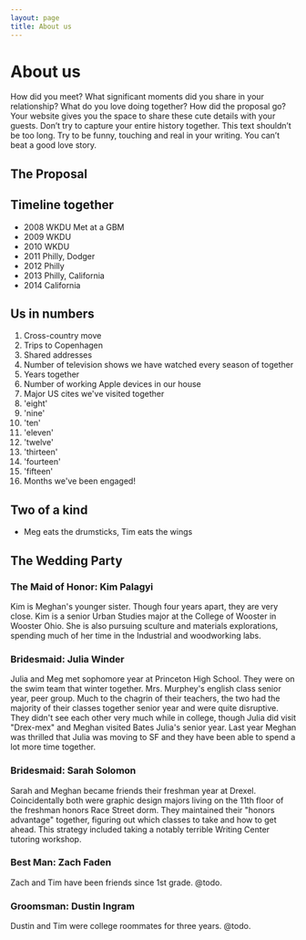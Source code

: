 ```yaml
---
layout: page
title: About us
---
```


# About us
How did you meet?
What significant moments did you share in your relationship?
What do you love doing together?
How did the proposal go?
Your website gives you the space to share these cute details with your guests.
Don’t try to capture your entire history together.
This text shouldn’t be too long.
Try to be funny, touching and real in your writing.
You can’t beat a good love story.

## The Proposal

## Timeline together

- 2008 WKDU Met at a GBM
- 2009 WKDU
- 2010 WKDU
- 2011 Philly, Dodger
- 2012 Philly
- 2013 Philly, California
- 2014 California

## Us in numbers
1. Cross-country move
2. Trips to Copenhagen
3. Shared addresses
4. Number of television shows we have watched every season of together <!-- The Office, The West Wing, Heroes, 30 Rock -->
5. Years together
6. Number of working Apple devices in our house <!-- 2 phones, 2 laptops, 1 shuffle, 1 mac mini -->
7. Major US cites we've visited together <!-- San Francisco, Portland, Las Vegas, New Orleans, New York City, Philadelphia, San Jose -->
8. 'eight'
9. 'nine'
10. 'ten'
11. 'eleven'
12. 'twelve'
13. 'thirteen'
14. 'fourteen'
15. 'fifteen'
16. Months we've been engaged!


## Two of a kind
- Meg eats the drumsticks, Tim eats the wings

## The Wedding Party

### The Maid of Honor: Kim Palagyi
Kim is Meghan's younger sister.
Though four years apart, they are very close.
Kim is a senior Urban Studies major at the College of Wooster in Wooster Ohio.
She is also pursuing sculture and materials explorations, spending much of her time in the Industrial and woodworking labs.

### Bridesmaid: Julia Winder
Julia and Meg met sophomore year at Princeton High School.
They were on the swim team that winter together.
Mrs. Murphey's english class senior year, peer group.
Much to the chagrin of their teachers, the two had the majority of their classes together senior year and were quite disruptive.
They didn't see each other very much while in college, though Julia did visit "Drex-mex" and Meghan visited Bates Julia's senior year.
Last year Meghan was thrilled that Julia was moving to SF and they have been able to spend a lot more time together.

### Bridesmaid: Sarah Solomon
Sarah and Meghan became friends their freshman year at Drexel.
Coincidentally both were graphic design majors living on the 11th floor of the freshman honors Race Street dorm.
They maintained their "honors advantage" together, figuring out which classes to take and how to get ahead.
This strategy included taking a notably terrible Writing Center tutoring workshop.

### Best Man: Zach Faden
Zach and Tim have been friends since 1st grade.
@todo.

### Groomsman: Dustin Ingram
Dustin and Tim were college roommates for three years.
@todo.
